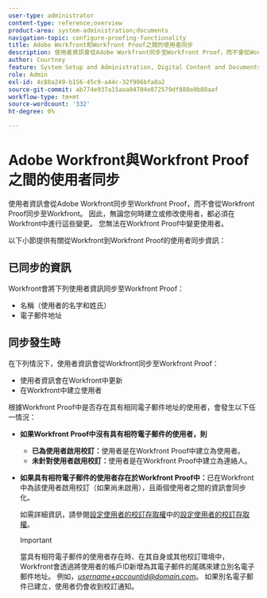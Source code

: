 ```yaml
---
user-type: administrator
content-type: reference;overview
product-area: system-administration;documents
navigation-topic: configure-proofing-functionality
title: Adobe Workfront和Workfront Proof之間的使用者同步
description: 使用者資訊會從Adobe Workfront同步至Workfront Proof，而不會從Workfront Proof同步至Workfront。 因此，無論您何時建立或修改使用者，都必須在Workfront中進行這些變更。 您無法在Workfront Proof中變更使用者。
author: Courtney
feature: System Setup and Administration, Digital Content and Documents
role: Admin
exl-id: 4c88a249-b156-45c9-a44c-32f906bfa8a2
source-git-commit: ab774e937a15aaa04704e872579df880a9b80aaf
workflow-type: tm+mt
source-wordcount: '332'
ht-degree: 0%

---
```


# Adobe Workfront與Workfront Proof之間的使用者同步

使用者資訊會從Adobe Workfront同步至Workfront Proof，而不會從Workfront Proof同步至Workfront。 因此，無論您何時建立或修改使用者，都必須在Workfront中進行這些變更。 您無法在Workfront Proof中變更使用者。

以下小節提供有關從Workfront到Workfront Proof的使用者同步資訊：

## 已同步的資訊

Workfront會將下列使用者資訊同步至Workfront Proof：

* 名稱（使用者的名字和姓氏）
* 電子郵件地址

## 同步發生時

在下列情況下，使用者資訊會從Workfront同步至Workfront Proof：

* 使用者資訊會在Workfront中更新
* 在Workfront中建立使用者

根據Workfront Proof中是否存在具有相同電子郵件地址的使用者，會發生以下任一情況：

* **如果Workfront Proof中沒有具有相符電子郵件的使用者，則**

   * **已為使用者啟用校訂：**&#x200B;使用者是在Workfront Proof中建立為使用者。
   * **未針對使用者啟用校訂：**&#x200B;使用者是在Workfront Proof中建立為連絡人。

* **如果具有相符電子郵件的使用者存在於Workfront Proof中：**&#x200B;已在Workfront中為該使用者啟用校訂（如果尚未啟用），且兩個使用者之間的資訊會同步化。

  如需詳細資訊，請參閱[設定使用者的校訂存取權](../../../administration-and-setup/manage-workfront/configure-proofing/configure-a-users-proofing-access.md)中的[設定使用者的校訂存取權](../../../administration-and-setup/manage-workfront/configure-proofing/configure-a-users-proofing-access.md)。

  >[!IMPORTANT]
  >
  >當具有相符電子郵件的使用者存在時、在其自身或其他校訂環境中，Workfront會透過將使用者的帳戶ID新增為其電子郵件的尾碼來建立別名電子郵件地址。 例如，*username+accountid@domain.com*。 如果別名電子郵件已建立，使用者仍會收到校訂通知。
